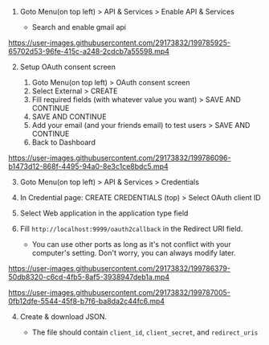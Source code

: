 1. Goto Menu(on top left) > API & Services > Enable API & Services

    - Search and enable gmail api



https://user-images.githubusercontent.com/29173832/199785925-65702d53-96fe-415c-a248-2cdcb7a55598.mp4



2. Setup OAuth consent screen

    1. Goto Menu(on top left) > OAuth consent screen
    2. Select External > CREATE
    3. Fill required fields (with whatever value you want) > SAVE AND CONTINUE
    4. SAVE AND CONTINUE
    5. Add your email (and your friends email) to test users > SAVE AND CONTINUE
    6. Back to Dashboard



https://user-images.githubusercontent.com/29173832/199786096-b1473d12-868f-4495-94a0-8e3c1ce8bdc5.mp4



3. Goto Menu(on top left) > API & Services > Credentials

  1. In Credential page: CREATE CREDENTIALS (top) > Select OAuth client ID
  2. Select Web application in the application type field
  3. Fill `http://localhost:9999/oauth2callback` in the Redirect URI field.

      - You can use other ports as long as it's not conflict with your computer's setting. Don't worry, you can always modify later.



https://user-images.githubusercontent.com/29173832/199786379-50db8320-c6cd-4fb5-8af5-3938947deb1a.mp4



https://user-images.githubusercontent.com/29173832/199787005-0fb12dfe-5544-45f8-b7f6-ba8da2c44fc6.mp4



4. Create & download JSON.

    - The file should contain `client_id`, `client_secret`, and `redirect_uris`
